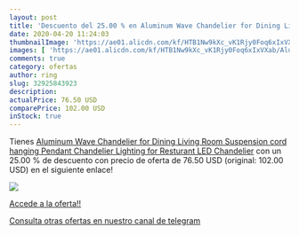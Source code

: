 ```yaml
---
layout: post
title: 'Descuento del 25.00 % en Aluminum Wave Chandelier for Dining Livi'
date: 2020-04-20 11:24:03
thumbnailImage: 'https://ae01.alicdn.com/kf/HTB1Nw9kXc_vK1Rjy0Foq6xIxVXab/Aluminum-Wave-Chandelier-for-Dining-Living-Room-Suspension-cord-hanging-Pendant-Chandelier-Lighting-for-Resturant-LED.jpg_350x350._SL200_.jpg'
images: [ 'https://ae01.alicdn.com/kf/HTB1Nw9kXc_vK1Rjy0Foq6xIxVXab/Aluminum-Wave-Chandelier-for-Dining-Living-Room-Suspension-cord-hanging-Pendant-Chandelier-Lighting-for-Resturant-LED.jpg_350x350._SL200_.jpg' ]
comments: true
category: ofertas
author: ring
slug: 32925843923
description:
actualPrice: 76.50 USD
comparePrice: 102.00 USD
inStock: true
---
```


Tienes [Aluminum Wave Chandelier for Dining Living Room Suspension cord hanging Pendant Chandelier Lighting for Resturant LED Chandelier](https://www.amazon.com/dp/32925843923/?tag=redken08-20) con un 25.00 % de descuento con precio de oferta de 76.50 USD (original: 102.00 USD) en el siguiente enlace!

[![](https://ae01.alicdn.com/kf/HTB1Nw9kXc_vK1Rjy0Foq6xIxVXab/Aluminum-Wave-Chandelier-for-Dining-Living-Room-Suspension-cord-hanging-Pendant-Chandelier-Lighting-for-Resturant-LED.jpg_350x350._SL200_.jpg)](https://www.amazon.com/dp/32925843923/?tag=redken08-20)

[Accede a la oferta!!](https://www.amazon.com/dp/32925843923/?tag=redken08-20)

[Consulta otras ofertas en nuestro canal de telegram](https://t.me/s/ofertas25)
